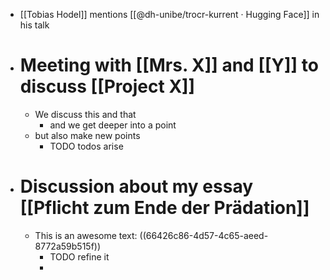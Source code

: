 - [[Tobias Hodel]] mentions [[@dh-unibe/trocr-kurrent · Hugging Face]] in his talk
- # Meeting with [[Mrs. X]] and [[Y]] to discuss [[Project X]]
	- We discuss this and that
		- and we get deeper into a point
	- but also make new points
		- TODO todos arise
- # Discussion about my essay [[Pflicht zum Ende der Prädation]]
	- This is an awesome text: ((66426c86-4d57-4c65-aeed-8772a59b515f))
		- TODO refine it
		-